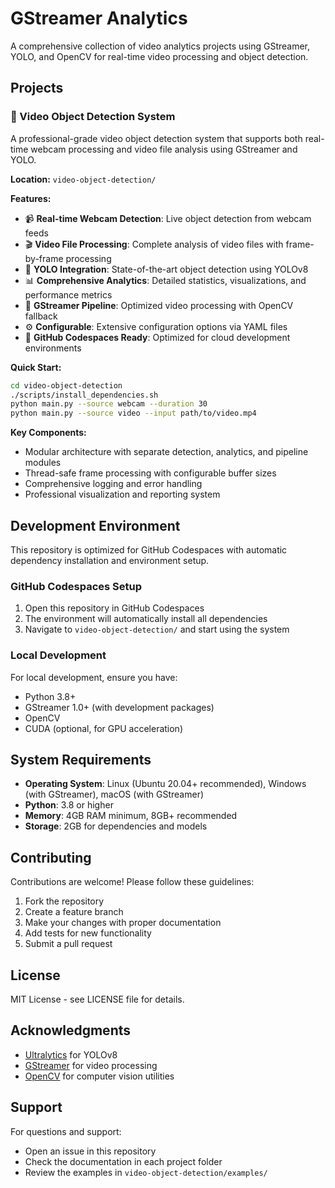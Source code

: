 # GStreamer Analytics

A comprehensive collection of video analytics projects using GStreamer, YOLO, and OpenCV for real-time video processing and object detection.

## Projects

### 🎥 Video Object Detection System

A professional-grade video object detection system that supports both real-time webcam processing and video file analysis using GStreamer and YOLO.

**Location:** `video-object-detection/`

**Features:**
- 📹 **Real-time Webcam Detection**: Live object detection from webcam feeds
- 🎬 **Video File Processing**: Complete analysis of video files with frame-by-frame processing
- 🎯 **YOLO Integration**: State-of-the-art object detection using YOLOv8
- 📊 **Comprehensive Analytics**: Detailed statistics, visualizations, and performance metrics
- 🔄 **GStreamer Pipeline**: Optimized video processing with OpenCV fallback
- ⚙️ **Configurable**: Extensive configuration options via YAML files
- 🚀 **GitHub Codespaces Ready**: Optimized for cloud development environments

**Quick Start:**
```bash
cd video-object-detection
./scripts/install_dependencies.sh
python main.py --source webcam --duration 30
python main.py --source video --input path/to/video.mp4
```

**Key Components:**
- Modular architecture with separate detection, analytics, and pipeline modules
- Thread-safe frame processing with configurable buffer sizes
- Comprehensive logging and error handling
- Professional visualization and reporting system

## Development Environment

This repository is optimized for GitHub Codespaces with automatic dependency installation and environment setup.

### GitHub Codespaces Setup

1. Open this repository in GitHub Codespaces
2. The environment will automatically install all dependencies
3. Navigate to `video-object-detection/` and start using the system

### Local Development

For local development, ensure you have:
- Python 3.8+
- GStreamer 1.0+ (with development packages)
- OpenCV
- CUDA (optional, for GPU acceleration)

## System Requirements

- **Operating System**: Linux (Ubuntu 20.04+ recommended), Windows (with GStreamer), macOS (with GStreamer)
- **Python**: 3.8 or higher
- **Memory**: 4GB RAM minimum, 8GB+ recommended
- **Storage**: 2GB for dependencies and models

## Contributing

Contributions are welcome! Please follow these guidelines:

1. Fork the repository
2. Create a feature branch
3. Make your changes with proper documentation
4. Add tests for new functionality
5. Submit a pull request

## License

MIT License - see LICENSE file for details.

## Acknowledgments

- [Ultralytics](https://github.com/ultralytics/ultralytics) for YOLOv8
- [GStreamer](https://gstreamer.freedesktop.org/) for video processing
- [OpenCV](https://opencv.org/) for computer vision utilities

## Support

For questions and support:
- Open an issue in this repository
- Check the documentation in each project folder
- Review the examples in `video-object-detection/examples/`